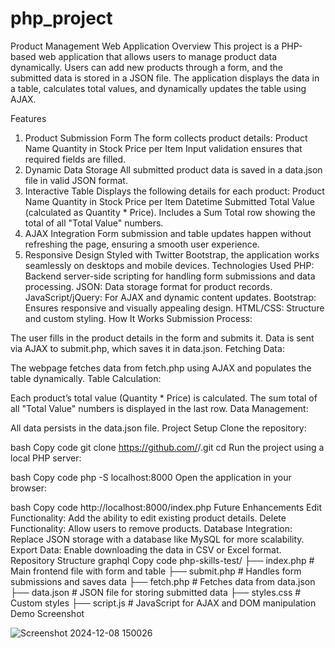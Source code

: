 # php_project
Product Management Web Application
Overview
This project is a PHP-based web application that allows users to manage product data dynamically. Users can add new products through a form, and the submitted data is stored in a JSON file. The application displays the data in a table, calculates total values, and dynamically updates the table using AJAX.

Features
1. Product Submission Form
The form collects product details:
Product Name
Quantity in Stock
Price per Item
Input validation ensures that required fields are filled.
2. Dynamic Data Storage
All submitted product data is saved in a data.json file in valid JSON format.
3. Interactive Table
Displays the following details for each product:
Product Name
Quantity in Stock
Price per Item
Datetime Submitted
Total Value (calculated as Quantity * Price).
Includes a Sum Total row showing the total of all "Total Value" numbers.
4. AJAX Integration
Form submission and table updates happen without refreshing the page, ensuring a smooth user experience.
5. Responsive Design
Styled with Twitter Bootstrap, the application works seamlessly on desktops and mobile devices.
Technologies Used
PHP: Backend server-side scripting for handling form submissions and data processing.
JSON: Data storage format for product records.
JavaScript/jQuery: For AJAX and dynamic content updates.
Bootstrap: Ensures responsive and visually appealing design.
HTML/CSS: Structure and custom styling.
How It Works
Submission Process:

The user fills in the product details in the form and submits it.
Data is sent via AJAX to submit.php, which saves it in data.json.
Fetching Data:

The webpage fetches data from fetch.php using AJAX and populates the table dynamically.
Table Calculation:

Each product’s total value (Quantity * Price) is calculated.
The sum total of all "Total Value" numbers is displayed in the last row.
Data Management:

All data persists in the data.json file.
Project Setup
Clone the repository:

bash
Copy code
git clone https://github.com/<your-username>/<your-repo-name>.git
cd <your-repo-name>
Run the project using a local PHP server:

bash
Copy code
php -S localhost:8000
Open the application in your browser:

bash
Copy code
http://localhost:8000/index.php
Future Enhancements
Edit Functionality: Add the ability to edit existing product details.
Delete Functionality: Allow users to remove products.
Database Integration: Replace JSON storage with a database like MySQL for more scalability.
Export Data: Enable downloading the data in CSV or Excel format.
Repository Structure
graphql
Copy code
php-skills-test/
├── index.php          # Main frontend file with form and table
├── submit.php         # Handles form submissions and saves data
├── fetch.php          # Fetches data from data.json
├── data.json          # JSON file for storing submitted data
├── styles.css         # Custom styles
├── script.js          # JavaScript for AJAX and DOM manipulation
Demo Screenshot


![Screenshot 2024-12-08 150026](https://github.com/user-attachments/assets/49ec6ecf-a0a3-4dcf-b1c3-69b4046c6be0)









